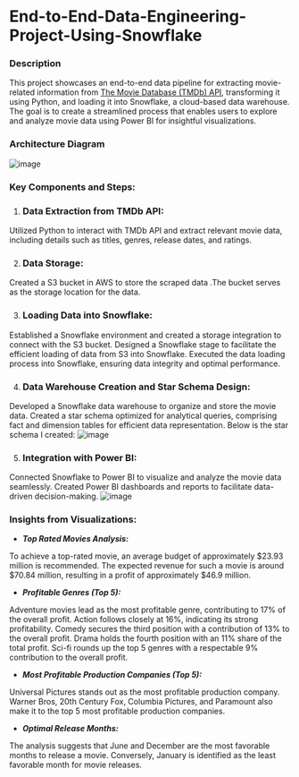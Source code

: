 # End-to-End-Data-Engineering-Project-Using-Snowflake
### Description
This project showcases an end-to-end data pipeline for extracting movie-related information from [The Movie Database (TMDb) API](https://developer.themoviedb.org/docs/getting-started), transforming it using Python, and loading it into Snowflake, a cloud-based data warehouse. The goal is to create a streamlined process that enables users to explore and analyze movie data using Power BI for insightful visualizations.
### Architecture Diagram
![image](https://github.com/MuthoniGathu/End-to-End-Data-Engineering-Project-Using-Snowflake/assets/32902183/b2d90ca7-149e-4b12-9f44-4b00f9063433)
### Key Components and Steps:
1. ### Data Extraction from TMDb API:
Utilized Python to interact with TMDb API and extract relevant movie data, including details such as titles, genres, release dates, and ratings.

2. ### Data Storage:
Created a S3 bucket in AWS to store the scraped data .The bucket serves as the storage location for the  data.

3. ### Loading Data into Snowflake:
Established a Snowflake environment and created a storage integration to connect with the S3 bucket.
Designed a Snowflake stage to facilitate the efficient loading of data from S3 into Snowflake.
Executed the data loading process into Snowflake, ensuring data integrity and optimal performance.

4. ### Data Warehouse Creation and Star Schema Design:
 Developed a Snowflake data warehouse to organize and store the movie data.
Created a star schema optimized for analytical queries, comprising fact and dimension tables for efficient data representation.
Below is the star schema I created:
![image](https://github.com/MuthoniGathu/End-to-End-Data-Engineering-Project-Using-Snowflake/assets/32902183/6581b8bb-ed6a-4f91-b771-8608e2e02576)

5. ### Integration with Power BI:
Connected Snowflake to Power BI to visualize and analyze the movie data seamlessly.
Created Power BI dashboards and reports to facilitate data-driven decision-making.
![image](https://github.com/MuthoniGathu/End-to-End-Data-Engineering-Project-Using-Snowflake/assets/32902183/30b20812-d440-49c6-92ba-03d5e33e3a4c)

### Insights from Visualizations:

* **_Top Rated Movies Analysis:_**

To achieve a top-rated movie, an average budget of approximately $23.93 million is recommended.
The expected revenue for such a movie is around $70.84 million, resulting in a profit of approximately $46.9 million.

* **_Profitable Genres (Top 5):_**

Adventure movies lead as the most profitable genre, contributing to 17% of the overall profit.
Action follows closely at 16%, indicating its strong profitability.
Comedy secures the third position with a contribution of 13% to the overall profit.
Drama holds the fourth position with an 11% share of the total profit.
Sci-fi rounds up the top 5 genres with a respectable 9% contribution to the overall profit.

* **_Most Profitable Production Companies (Top 5):_**

Universal Pictures stands out as the most profitable production company.
Warner Bros, 20th Century Fox, Columbia Pictures, and Paramount also make it to the top 5 most profitable production companies.

* **_Optimal Release Months:_**

The analysis suggests that June and December are the most favorable months to release a movie.
Conversely, January is identified as the least favorable month for movie releases.


